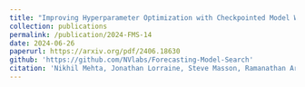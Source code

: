 ```yaml
---
title: "Improving Hyperparameter Optimization with Checkpointed Model Weights"
collection: publications
permalink: /publication/2024-FMS-14
date: 2024-06-26
paperurl: https://arxiv.org/pdf/2406.18630
github: 'https://github.com/NVlabs/Forecasting-Model-Search'
citation: 'Nikhil Mehta, Jonathan Lorraine, Steve Masson, Ramanathan Arunachalam, Zaid Pervaiz Bhat, James Lucas, and <b>Arun George Zachariah<b> - &quot;Improving Hyperparameter Optimization with Checkpointed Model Weights.&quot; <i>arXiv preprint arXiv:2407.01526</i>, 2024.'
---
```

